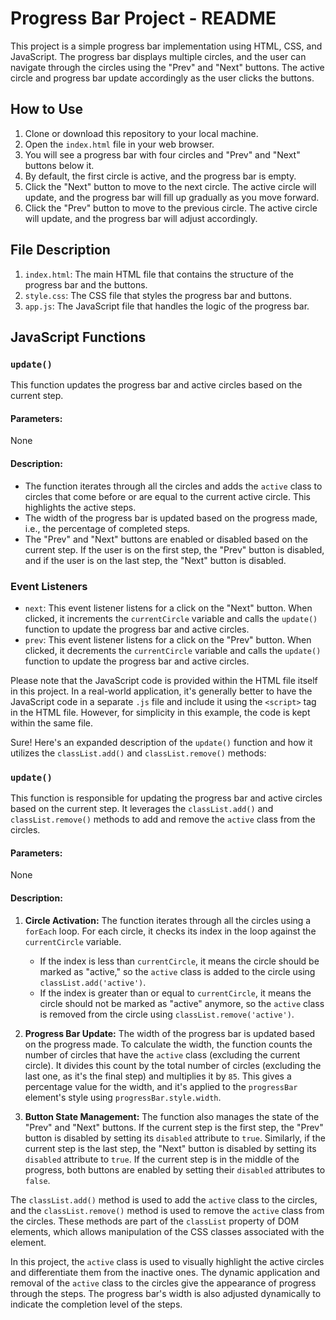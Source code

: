 # Progress Bar Project - README

This project is a simple progress bar implementation using HTML, CSS, and JavaScript. The progress bar displays multiple circles, and the user can navigate through the circles using the "Prev" and "Next" buttons. The active circle and progress bar update accordingly as the user clicks the buttons.

## How to Use

1. Clone or download this repository to your local machine.
2. Open the `index.html` file in your web browser.
3. You will see a progress bar with four circles and "Prev" and "Next" buttons below it.
4. By default, the first circle is active, and the progress bar is empty.
5. Click the "Next" button to move to the next circle. The active circle will update, and the progress bar will fill up gradually as you move forward.
6. Click the "Prev" button to move to the previous circle. The active circle will update, and the progress bar will adjust accordingly.

## File Description

1. `index.html`: The main HTML file that contains the structure of the progress bar and the buttons.
2. `style.css`: The CSS file that styles the progress bar and buttons.
3. `app.js`: The JavaScript file that handles the logic of the progress bar.

## JavaScript Functions

### `update()`

This function updates the progress bar and active circles based on the current step.

#### Parameters:

None

#### Description:

- The function iterates through all the circles and adds the `active` class to circles that come before or are equal to the current active circle. This highlights the active steps.
- The width of the progress bar is updated based on the progress made, i.e., the percentage of completed steps.
- The "Prev" and "Next" buttons are enabled or disabled based on the current step. If the user is on the first step, the "Prev" button is disabled, and if the user is on the last step, the "Next" button is disabled.

### Event Listeners

- `next`: This event listener listens for a click on the "Next" button. When clicked, it increments the `currentCircle` variable and calls the `update()` function to update the progress bar and active circles.
- `prev`: This event listener listens for a click on the "Prev" button. When clicked, it decrements the `currentCircle` variable and calls the `update()` function to update the progress bar and active circles.

Please note that the JavaScript code is provided within the HTML file itself in this project. In a real-world application, it's generally better to have the JavaScript code in a separate `.js` file and include it using the `<script>` tag in the HTML file. However, for simplicity in this example, the code is kept within the same file.

Sure! Here's an expanded description of the `update()` function and how it utilizes the `classList.add()` and `classList.remove()` methods:

### `update()`

This function is responsible for updating the progress bar and active circles based on the current step. It leverages the `classList.add()` and `classList.remove()` methods to add and remove the `active` class from the circles.

#### Parameters:

None

#### Description:

1. **Circle Activation:**
   The function iterates through all the circles using a `forEach` loop. For each circle, it checks its index in the loop against the `currentCircle` variable.
   - If the index is less than `currentCircle`, it means the circle should be marked as "active," so the `active` class is added to the circle using `classList.add('active')`.
   - If the index is greater than or equal to `currentCircle`, it means the circle should not be marked as "active" anymore, so the `active` class is removed from the circle using `classList.remove('active')`.

2. **Progress Bar Update:**
   The width of the progress bar is updated based on the progress made. To calculate the width, the function counts the number of circles that have the `active` class (excluding the current circle). It divides this count by the total number of circles (excluding the last one, as it's the final step) and multiplies it by `85`. This gives a percentage value for the width, and it's applied to the `progressBar` element's style using `progressBar.style.width`.

3. **Button State Management:**
   The function also manages the state of the "Prev" and "Next" buttons. If the current step is the first step, the "Prev" button is disabled by setting its `disabled` attribute to `true`. Similarly, if the current step is the last step, the "Next" button is disabled by setting its `disabled` attribute to `true`. If the current step is in the middle of the progress, both buttons are enabled by setting their `disabled` attributes to `false`.

The `classList.add()` method is used to add the `active` class to the circles, and the `classList.remove()` method is used to remove the `active` class from the circles. These methods are part of the `classList` property of DOM elements, which allows manipulation of the CSS classes associated with the element.

In this project, the `active` class is used to visually highlight the active circles and differentiate them from the inactive ones. The dynamic application and removal of the `active` class to the circles give the appearance of progress through the steps. The progress bar's width is also adjusted dynamically to indicate the completion level of the steps.

